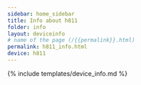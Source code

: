 ```yaml
---
sidebar: home_sidebar
title: Info about h811
folder: info
layout: deviceinfo
# name of the page (/{{permalink}}.html)
permalink: h811_info.html
device: h811
---
```

{% include templates/device_info.md %}
